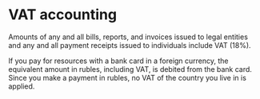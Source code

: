 # VAT accounting

Amounts of any and all bills, reports, and invoices issued to legal entities and any and all payment receipts issued to individuals include VAT (18%).

If you pay for resources with a bank card in a foreign currency, the equivalent amount in rubles, including VAT, is debited from the bank card. Since you make a payment in rubles, no VAT of the country you live in is applied.

